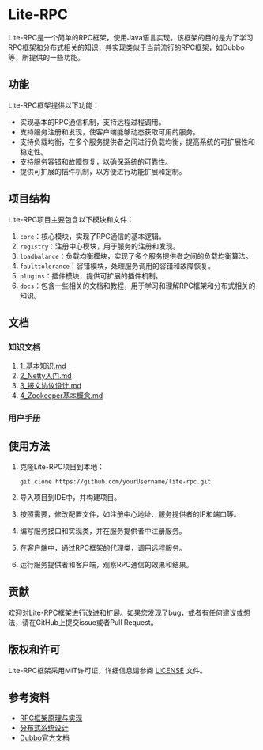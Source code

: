 # Lite-RPC

Lite-RPC是一个简单的RPC框架，使用Java语言实现。该框架的目的是为了学习RPC框架和分布式相关的知识，并实现类似于当前流行的RPC框架，如Dubbo等，所提供的一些功能。

## 功能

Lite-RPC框架提供以下功能：

- 实现基本的RPC通信机制，支持远程过程调用。
- 支持服务注册和发现，使客户端能够动态获取可用的服务。
- 支持负载均衡，在多个服务提供者之间进行负载均衡，提高系统的可扩展性和稳定性。
- 支持服务容错和故障恢复，以确保系统的可靠性。
- 提供可扩展的插件机制，以方便进行功能扩展和定制。

## 项目结构

Lite-RPC项目主要包含以下模块和文件：

1. `core`：核心模块，实现了RPC通信的基本逻辑。
2. `registry`：注册中心模块，用于服务的注册和发现。
3. `loadbalance`：负载均衡模块，实现了多个服务提供者之间的负载均衡算法。
4. `faulttolerance`：容错模块，处理服务调用的容错和故障恢复。
5. `plugins`：插件模块，提供可扩展的插件机制。
6. `docs`：包含一些相关的文档和教程，用于学习和理解RPC框架和分布式相关的知识。

## 文档

### 知识文档

1. [1_基本知识.md](doc%2F1_%E5%9F%BA%E6%9C%AC%E7%9F%A5%E8%AF%86.md)
2. [2_Netty入门.md](doc%2F2_Netty%E5%85%A5%E9%97%A8.md)
3. [3_报文协议设计.md](doc%2F3_%E6%8A%A5%E6%96%87%E5%8D%8F%E8%AE%AE%E8%AE%BE%E8%AE%A1.md)
4. [4_Zookeeper基本概念.md](doc%2F4_Zookeeper%E5%9F%BA%E6%9C%AC%E6%A6%82%E5%BF%B5.md)

### 用户手册


## 使用方法

1. 克隆Lite-RPC项目到本地：
   ```
   git clone https://github.com/yourUsername/lite-rpc.git
   ```

2. 导入项目到IDE中，并构建项目。

3. 按照需要，修改配置文件，如注册中心地址、服务提供者的IP和端口等。

4. 编写服务接口和实现类，并在服务提供者中注册服务。

5. 在客户端中，通过RPC框架的代理类，调用远程服务。

6. 运行服务提供者和客户端，观察RPC通信的效果和结果。

## 贡献

欢迎对Lite-RPC框架进行改进和扩展。如果您发现了bug，或者有任何建议或想法，请在GitHub上提交issue或者Pull Request。

## 版权和许可

Lite-RPC框架采用MIT许可证，详细信息请参阅 [LICENSE](https://github.com/yourUsername/lite-rpc/blob/master/LICENSE) 文件。

## 参考资料

- [RPC框架原理与实现](https://www.example.com)
- [分布式系统设计](https://www.example.com)
- [Dubbo官方文档](https://dubbo.apache.org/)

